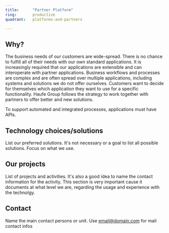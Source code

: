 ```yaml
---
title:      "Partner Platform"
ring:       productize
quadrant:   platforms-and-partners

---
```


## Why? ##

The business needs of our customers are wide-spread. There is no chance to fulfill all of their needs with our own standard applications.
It is increasingly required that our applications are extensible and can interoperate with partner applications.
Business workflows and processes are complex and are often spread over multiple applications, including systems and solutions we do not offer ourselves.
Customers want to decide for themselves which application they want to use for a specific functionality.
Haufe Group follows the strategy to work together with partners to offer better and new solutions.

To support automated and integrated processes, applications must have APIs.

## Technology choices/solutions ##

List our preferred solutions. It's not necessary or a goal to list all possible solutions. Focus on what we use.

## Our projects ##

List of projects and activities. It's also a good idea to name the contact information for the activity.
This section is very important cause it documents at what level we are, regarding the usage and experience with the technolgy.

## Contact ##

Name the main contact persons or unit.
Use <email@domain.com> for mail contact infos

